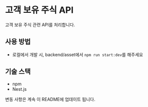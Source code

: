 # 고객 보유 주식 API

고객 보유 주식 관련 API를 처리합니다.

## 사용 방법

- 로컬에서 개발 시, backend/asset에서 `npm run start:dev`를 해주세요

## 기술 스택

- npm
- Nest.js

변동 사항은 계속 이 README에 업데이트 됩니다.
